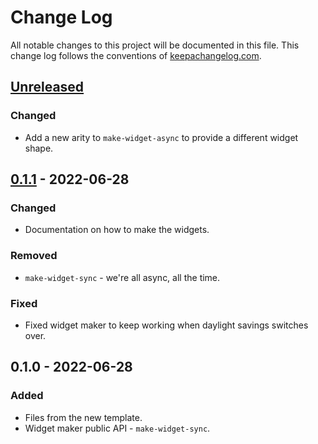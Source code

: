 # Change Log
All notable changes to this project will be documented in this file. This change log follows the conventions of [keepachangelog.com](http://keepachangelog.com/).

## [Unreleased]
### Changed
- Add a new arity to `make-widget-async` to provide a different widget shape.

## [0.1.1] - 2022-06-28
### Changed
- Documentation on how to make the widgets.

### Removed
- `make-widget-sync` - we're all async, all the time.

### Fixed
- Fixed widget maker to keep working when daylight savings switches over.

## 0.1.0 - 2022-06-28
### Added
- Files from the new template.
- Widget maker public API - `make-widget-sync`.

[Unreleased]: https://sourcehost.site/your-name/tableinout/compare/0.1.1...HEAD
[0.1.1]: https://sourcehost.site/your-name/tableinout/compare/0.1.0...0.1.1
